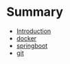 # Summary

* [Introduction](README.md)
* [docker](docker.md)
* [springboot](springboot.md)
* [git](gitnote.md)
